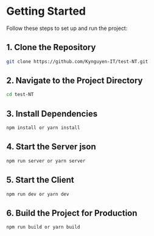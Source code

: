 # Getting Started

Follow these steps to set up and run the project:

## 1. Clone the Repository

```bash
git clone https://github.com/Kynguyen-IT/test-NT.git

```

## 2. Navigate to the Project Directory

```bash
cd test-NT
```

## 3. Install Dependencies

```bash
npm install or yarn install 
```

## 4. Start the Server json

```bash
npm run server or yarn server
```

## 5. Start the Client

```bash
npm run dev or yarn dev
```

## 6. Build the Project for Production


```bash
npm run build or yarn build
```